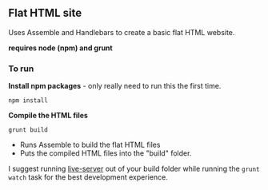 Flat HTML site
---
Uses Assemble and Handlebars to create a basic flat HTML website.
 
**requires node (npm) and grunt**

### To run
**Install npm packages** - only really need to run this the first time.

```npm install```

**Compile the HTML files**

``` grunt build ``` 
* Runs Assemble to build the flat HTML files
* Puts the compiled HTML files into the "build" folder.

I suggest running [live-server](https://www.npmjs.com/package/live-server) out of your build folder while running the ```grunt watch``` task for the best development experience. 

